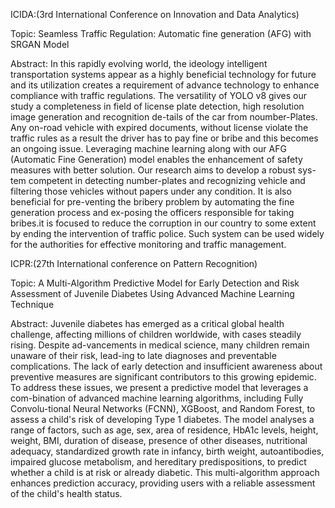 ICIDA:(3rd International Conference on Innovation and Data Analytics)

Topic: Seamless Traffic Regulation: Automatic fine generation (AFG) with SRGAN Model

Abstract: In this rapidly evolving world, the ideology intelligent transportation systems appear as a 
highly beneficial technology for future and its utilization creates a requirement of advance technology 
to enhance compliance with traffic regulations. The versatility of YOLO v8 gives our study a completeness 
in field of license plate detection, high resolution image generation and recognition de-tails of the car from noumber-Plates. 
Any on-road vehicle with expired documents, without license violate the traffic rules as a result the driver has to pay fine or 
bribe and this becomes an ongoing issue. Leveraging machine learning along with our AFG (Automatic Fine Generation) model enables 
the enhancement of safety measures with better solution. Our research aims to develop a robust sys-tem competent in detecting number-plates 
and recognizing vehicle and filtering those vehicles without papers under any condition. It is also beneficial for pre-venting the bribery 
problem by automating the fine generation process and ex-posing the officers responsible for taking bribes.it is focused to reduce the corruption 
in our country to some extent by ending the intervention of traffic police. Such system can be used widely for the authorities for effective monitoring and traffic management.


ICPR:(27th International conference on Pattern Recognition)

Topic: A Multi-Algorithm Predictive Model for Early Detection and Risk Assessment of Juvenile Diabetes Using Advanced Machine Learning Technique

Abstract: Juvenile diabetes has emerged as a critical global health challenge, affecting millions of children worldwide, with cases steadily rising. 
Despite ad-vancements in medical science, many children remain unaware of their risk, lead-ing to late diagnoses and preventable complications. 
The lack of early detection and insufficient awareness about preventive measures are significant contributors to this growing epidemic.
To address these issues, we present a predictive model that leverages a com-bination of advanced machine learning algorithms, including 
Fully Convolu-tional Neural Networks (FCNN), XGBoost, and Random Forest, to assess a child's risk of developing Type 1 diabetes. 
The model analyses a range of factors, such as age, sex, area of residence, HbA1c levels, height, weight, BMI, duration of disease, 
presence of other diseases, nutritional adequacy, standardized growth rate in infancy, birth weight, autoantibodies, impaired glucose metabolism, 
and hereditary predispositions, to predict whether a child is at risk or already diabetic. This multi-algorithm approach enhances prediction accuracy, 
providing users with a reliable assessment of the child's health status.
